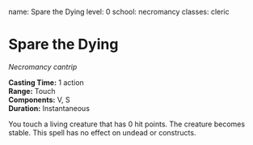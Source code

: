 name: Spare the Dying
level: 0
school: necromancy
classes: cleric

# Spare the Dying 
_Necromancy cantrip_ 

**Casting Time:** 1 action    
**Range:** Touch    
**Components:** V, S    
**Duration:** Instantaneous 

You touch a living creature that has 0 hit points. The creature becomes stable. This spell has no effect on undead or constructs.